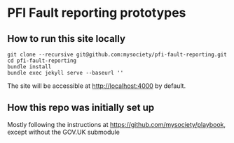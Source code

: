 # PFI Fault reporting prototypes

  ## How to run this site locally

    git clone --recursive git@github.com:mysociety/pfi-fault-reporting.git
    cd pfi-fault-reporting
    bundle install
    bundle exec jekyll serve --baseurl ''

  The site will be accessible at <http://localhost:4000> by default.

  ## How this repo was initially set up

  Mostly following the instructions at <https://github.com/mysociety/playbook>, except without the GOV.UK submodule